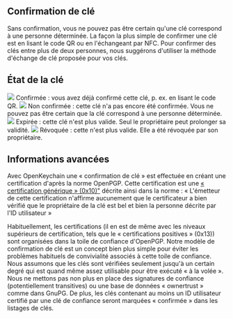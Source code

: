 [//]: # (NOTE : veuillez mettre chaque phrase sur sa propre ligne. Transifex met chaque ligne dans son propre champ de traduction !)

## Confirmation de clé
Sans confirmation, vous ne pouvez pas être certain qu'une clé correspond à une personne déterminée.
La façon la plus simple de confirmer une clé est en lisant le code QR ou en l'échangeant par NFC.
Pour confirmer des clés entre plus de deux personnes, nous suggérons d'utiliser la méthode d'échange de clé proposée pour vos clés.

## État de la clé

<img src="status_signature_verified_cutout_24dp"/>  
Confirmée : vous avez déjà confirmé cette clé, p. ex. en lisant le code QR.  
<img src="status_signature_unverified_cutout_24dp"/>  
Non confirmée : cette clé n'a pas encore été confirmée. Vous ne pouvez pas être certain que la clé correspond à une personne déterminée.  
<img src="status_signature_expired_cutout_24dp"/>  
Expirée : cette clé n'est plus valide. Seul le propriétaire peut prolonger sa validité.  
<img src="status_signature_revoked_cutout_24dp"/>  
Révoquée : cette n'est plus valide. Elle a été révoquée par son propriétaire.

## Informations avancées
Avec OpenKeychain une « confirmation de clé » est effectuée en créant une certification d'après la norme OpenPGP.
Cette certification est une [« certification générique » (0x10)"](http://tools.ietf.org/html/rfc4880#section-5.2.1) décrite ainsi dans la norme :
« L'émetteur de cette certification n'affirme aucunement que le certificateur a bien vérifié que le propriétaire de la clé est bel et bien la personne décrite par l'ID utilisateur »

Habituellement, les certifications (il en est de même avec les niveaux supérieurs de certification, tels que le « certifications positives » (0x13)) sont organisées dans la toile de confiance d'OpenPGP.
Notre modèle de confirmation de clé est un concept bien plus simple pour éviter les problèmes habituels de convivialité associés à cette toile de confiance.
Nous assumons que les clés sont vérifiées seulement jusqu'à un certain degré qui est quand même assez utilisable pour être exécuté « à la volée ».
Nous ne mettons pas non plus en place des signatures de confiance (potentiellement transitives) ou une base de données « ownertrust » comme dans GnuPG.
De plus, les clés contenant au moins un ID utilisateur certifié par une clé de confiance seront marquées « confirmée » dans les listages de clés.
